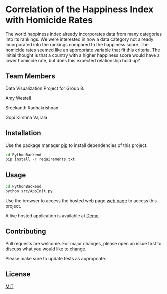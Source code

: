 # Correlation of the Happiness Index with Homicide Rates

The world happiness index already incorporates data from many categories into its rankings. 
We were interested in how a data category not already incorporated into the rankings compared to the happiness score. The homicide rates seemed like an appropriate variable that fit this criteria. 
The initial thought is that a country with a higher happiness score would have a lower homicide rate, but does this expected relationship hold up?

## Team Members

Data Visualization Project for Group 8.

Amy Westell

Sreekanth Radhakrishnan

Gopi Kirshna Vajrala


## Installation
Use the package manager [pip](https://pip.pypa.io/en/stable/) to install dependencies of this project.

```bash
cd PythonBackend
pip install -r requirements.txt
```

## Usage

```bash
cd PythonBackend
python src/AppInit.py
```

Use the browser to access the hosted web page [web page](http://127.0.0.1:5000/) to access this project.

A live hosted application is available at [Demo](http://sreekanthr.pythonanywhere.com/).

## Contributing
Pull requests are welcome. For major changes, please open an issue first to discuss what you would like to change.

Please make sure to update tests as appropriate.

## License
[MIT](https://choosealicense.com/licenses/mit/)